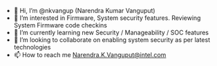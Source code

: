 - 👋 Hi, I’m @nkvangup  (Narendra Kumar Vanguput)
- 👀 I’m interested in Firmware, System security features. Reviewing System Firmware code checkins
- 🌱 I’m currently learning new Security / Manageability / SOC features
- 💞️ I’m looking to collaborate on enabling system security as per latest technologies
- 📫 How to reach me Narendra.K.Vanguput@intel.com

<!---
nkvangup/nkvangup is a ✨ special ✨ repository because its `README.md` (this file) appears on your GitHub profile.
You can click the Preview link to take a look at your changes.
--->
